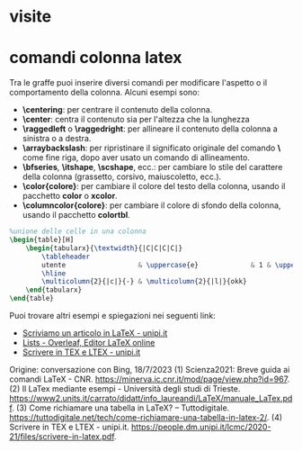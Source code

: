 # visite


# comandi colonna latex 
Tra le graffe puoi inserire diversi comandi per modificare l'aspetto o il comportamento della colonna. Alcuni esempi sono:

- **\centering**: per centrare il contenuto della colonna.
- **\center**: centra il contenuto sia per l'altezza che la lunghezza 
- **\raggedleft** o **\raggedright**: per allineare il contenuto della colonna a sinistra o a destra.
- **\arraybackslash**: per ripristinare il significato originale del comando **\\** come fine riga, dopo aver usato un comando di allineamento.
- **\bfseries**, **\itshape**, **\scshape**, ecc.: per cambiare lo stile del carattere della colonna (grassetto, corsivo, maiuscoletto, ecc.).
- **\color{colore}**: per cambiare il colore del testo della colonna, usando il pacchetto **color** o **xcolor**.
- **\columncolor{colore}**: per cambiare il colore di sfondo della colonna, usando il pacchetto **colortbl**.

```latex
%unione delle celle in una colonna
\begin{table}[H]
	\begin{tabularx}{\textwidth}{|C|C|C|C|}
		\tableheader
		utente                  & \uppercase{e}             & 1 & \uppercase{s} \\
		\hline
		\multicolumn{2}{|c|}{-} & \multicolumn{2}{|l|}{okk}                     \\
	\end{tabularx}
\end{table}
```

Puoi trovare altri esempi e spiegazioni nei seguenti link:

- [Scriviamo un articolo in LaTeX - unipi.it](https://elearning.sp.unipi.it/pluginfile.php/21332/mod_resource/content/3/articolo.pdf)
- [Lists - Overleaf, Editor LaTeX online](https://it.overleaf.com/learn/latex/Lists)
- [Scrivere in TEX e LTEX - unipi.it](https://people.dm.unipi.it/lcmc/2020-21/files/scrivere-in-latex.pdf)

Origine: conversazione con Bing, 18/7/2023
(1) Scienza2021: Breve guida ai comandi LaTeX - CNR. https://minerva.ic.cnr.it/mod/page/view.php?id=967.
(2) Il LaTex mediante esempi - Università degli studi di Trieste. https://www2.units.it/carrato/didatt/info_laureandi/LaTeX/manuale_LaTex.pdf.
(3) Come richiamare una tabella in LaTeX? – Tuttodigitale. https://tuttodigitale.net/tech/come-richiamare-una-tabella-in-latex-2/.
(4) Scrivere in TEX e LTEX - unipi.it. https://people.dm.unipi.it/lcmc/2020-21/files/scrivere-in-latex.pdf.
